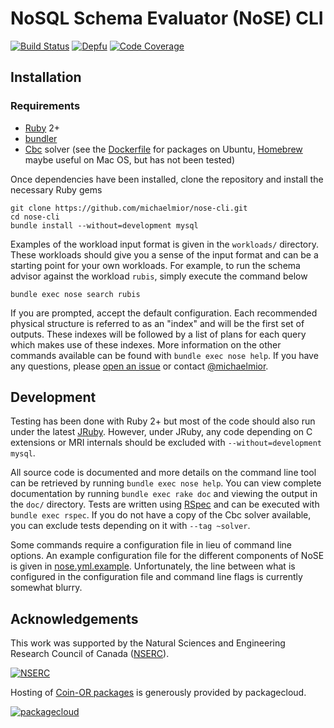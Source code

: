 # NoSQL Schema Evaluator (NoSE) CLI

[![Build Status](https://travis-ci.org/michaelmior/nose-cli.svg?branch=main)](https://travis-ci.org/michaelmior/nose-cli)
[![Depfu](https://badges.depfu.com/badges/0e30a5c5a7e233ee2900a8a92e52ba64/overview.svg)](https://depfu.com/github/michaelmior/nose-cli?project_id=6966)
[![Code Coverage](https://scrutinizer-ci.com/g/michaelmior/nose-cli/badges/coverage.png?b=main)](https://scrutinizer-ci.com/g/michaelmior/nose-cli/?branch=main)

## Installation

### Requirements

 * [Ruby](https://www.ruby-lang.org/) 2+
 * [bundler](http://bundler.io/)
 * [Cbc](https://projects.coin-or.org/Cbc) solver (see the [Dockerfile](Dockerfile) for packages on Ubuntu, [Homebrew](https://github.com/coin-or-tools/homebrew-coinor) maybe useful on Mac OS, but has not been tested)

Once dependencies have been installed, clone the repository and install the necessary Ruby gems

    git clone https://github.com/michaelmior/nose-cli.git
    cd nose-cli
    bundle install --without=development mysql

Examples of the workload input format is given in the `workloads/` directory.
These workloads should give you a sense of the input format and can be a starting point for your own workloads.
For example, to run the schema advisor against the workload `rubis`, simply execute the command below

    bundle exec nose search rubis

If you are prompted, accept the default configuration.
Each recommended physical structure is referred to as an "index" and will be the first set of outputs.
These indexes will be followed by a list of plans for each query which makes use of these indexes.
More information on the other commands available can be found with `bundle exec nose help`.
If you have any questions, please [open an issue](https://github.com/michaelmior/NoSE/issues/new) or contact [@michaelmior](https://github.com/michaelmior/).

## Development

Testing has been done with Ruby 2+ but most of the code should also run under the latest [JRuby](http://jruby.org/).
However, under JRuby, any code depending on C extensions or MRI internals should be excluded with `--without=development mysql`.

All source code is documented and more details on the command line tool can be retrieved by running `bundle exec nose help`.
You can view complete documentation by running `bundle exec rake doc` and viewing the output in the `doc/` directory.
Tests are written using [RSpec](http://rspec.info/) and can be executed with `bundle exec rspec`.
If you do not have a copy of the Cbc solver available, you can exclude tests depending on it with `--tag ~solver`.

Some commands require a configuration file in lieu of command line options.
An example configuration file for the different components of NoSE is given in [nose.yml.example](data/nose-cli/nose.yml.example).
Unfortunately, the line between what is configured in the configuration file and command line flags is currently somewhat blurry.

## Acknowledgements

This work was supported by the Natural Sciences and Engineering Research Council of Canada ([NSERC](http://nserc.gc.ca)).

[![NSERC](assets/NSERC-logo.png)](http://nserc.gc.ca)

Hosting of [Coin-OR packages](https://packagecloud.io/michaelmior/coinor/) is generously provided by packagecloud.

[![packagecloud](assets/packagecloud-logo.png)](https://packagecloud.io)
